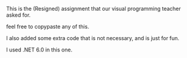 This is the (Resigned) assignment that our visual programming teacher asked for.

feel free to copypaste any of this.

I also added some extra code that is not necessary, and is just for fun.

I used .NET 6.0 in this one.
